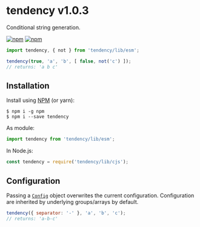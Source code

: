 # tendency v1.0.3

Conditional string generation.

[![npm](https://img.shields.io/npm/v/tendency)](https://www.npmjs.com/package/tendency)
[![npm](https://img.shields.io/npm/dm/tendency)](https://www.npmjs.com/package/tendency)

```javascript
import tendency, { not } from 'tendency/lib/esm';

tendency(true, 'a', 'b', [ false, not('c') ]);
// returns: 'a b c'
```

## Installation
Install using [NPM](https://npmjs.org) (or yarn):

```
$ npm i -g npm
$ npm i --save tendency
```

As module:

```javascript
import tendency from 'tendency/lib/esm';
```

In Node.js:

```javascript
const tendency = require('tendency/lib/cjs');
```

## Configuration
Passing a [`Config`](src/types/Config.d.ts) object overwrites the current configuration.
Configuration are inherited by underlying groups/arrays by default.

```javascript
tendency({ separator: '-' }, 'a', 'b', 'c');
// returns: 'a-b-c'
```
